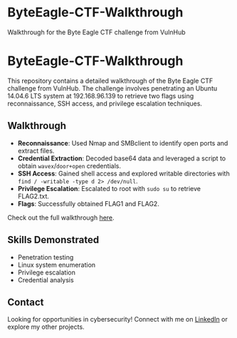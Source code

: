 # ByteEagle-CTF-Walkthrough
Walkthrough for the Byte Eagle CTF challenge from VulnHub
# ByteEagle-CTF-Walkthrough

This repository contains a detailed walkthrough of the Byte Eagle CTF challenge from VulnHub. The challenge involves penetrating an Ubuntu 14.04.6 LTS system at 192.168.96.139 to retrieve two flags using reconnaissance, SSH access, and privilege escalation techniques.

## Walkthrough
- **Reconnaissance**: Used Nmap and SMBclient to identify open ports and extract files.
- **Credential Extraction**: Decoded base64 data and leveraged a script to obtain `wavex`/`door+open` credentials.
- **SSH Access**: Gained shell access and explored writable directories with `find / -writable -type d 2> /dev/null`.
- **Privilege Escalation**: Escalated to root with `sudo su` to retrieve FLAG2.txt.
- **Flags**: Successfully obtained FLAG1 and FLAG2.

Check out the full walkthrough [here](walkthrough.md).

## Skills Demonstrated
- Penetration testing
- Linux system enumeration
- Privilege escalation
- Credential analysis

## Contact
Looking for opportunities in cybersecurity! Connect with me on [LinkedIn](https://www.linkedin.com/in/tejas-kottar-shettar-35522722b) or explore my other projects.

